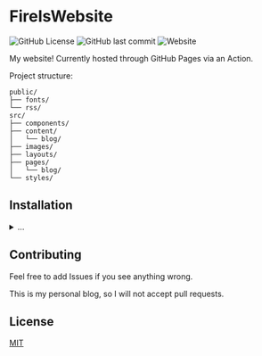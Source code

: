 # FireIsWebsite

![GitHub License](https://img.shields.io/github/license/fireisgood/fireis.dev?style=flat-square&color=a31f34)
![GitHub last commit](https://img.shields.io/github/last-commit/fireisgood/fireis.dev?style=flat-square)
![Website](https://img.shields.io/website?url=http%3A%2F%2Ffireis.dev&style=flat-square)

My website! Currently hosted through GitHub Pages via an Action.

Project structure:

```text
public/
├── fonts/
└── rss/
src/
├── components/
├── content/
│   └── blog/
├── images/
├── layouts/
├── pages/
│   └── blog/
└── styles/
```

## Installation

<details>
<summary>...</summary>

### Prerequisites

Read the [Astro quick start guide's prerequisite list](https://docs.astro.build/en/install/manual/#prerequisites).

This project uses pnpm. You can check that pnpm is installed in the terminal by running:

```bash
pnpm -v
```

### Setup

First,
[fork the repo](https://docs.github.com/en/pull-requests/collaborating-with-pull-requests/working-with-forks/fork-a-repo).

Once the prerequisites are installed and you are working off the fork,
[clone the repository](https://help.github.com/en/github/creating-cloning-and-archiving-repositories/cloning-a-repository)
to your local machine.

This can be done from the command line:

```bash
git clone git@github.com:FireIsGood/fireis.dev.git ./fireiswebsite
```

### Local Development

You can run the development server through the terminal.

From the command line:

```bash
# Default port 1625
pnpm dev
```

When Astro is done setting up, you should see a success message.

```bash
┃ Local    http://localhost:1625/
┃ Network  use --host to expose
```

There are additional commands you can run from the terminal:

| Command                | Action                                                  |
| :--------------------- | :------------------------------------------------------ |
| `pnpm install`         | Installs dependencies                                   |
| `pnpm start`           | Starts local dev server at `localhost:1625`             |
| `pnpm dev`             | Starts local dev server at `localhost:1625` and open it |
| `pnpm build`           | Build your production site to `./dist/`                 |
| `pnpm preview`         | Preview your build locally, before deploying            |
| `pnpm astro ...`       | Run CLI commands like `astro add`, `astro check`        |
| `pnpm astro -- --help` | Get help using the Astro CLI                            |

</details>

## Contributing

Feel free to add Issues if you see anything wrong.

This is my personal blog, so I will not accept pull requests.

## License

[MIT](https://choosealicense.com/licenses/mit/)
